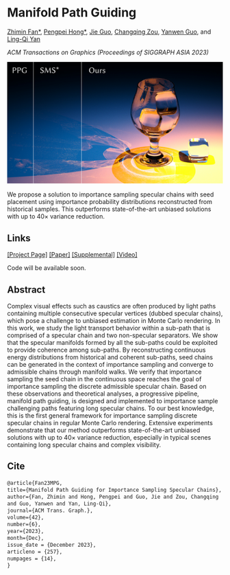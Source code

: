 # Manifold Path Guiding

[Zhimin Fan*](https://zhiminfan.work), [Pengpei Hong*](https://www.pommpy.com), [Jie Guo](http://www.njumeta.com/), [Changqing Zou](https://person.zju.edu.cn/changqingzou), [Yanwen Guo](https://cs.nju.edu.cn/ywguo/index.htm), and [Ling-Qi Yan](https://sites.cs.ucsb.edu/~lingqi/)

_ACM Transactions on Graphics (Proceedings of SIGGRAPH ASIA 2023)_

![ManifoldPG_teaser_720p](img/ManifoldPG_teaser_720p.jpg)

We propose a solution to importance sampling specular chains with seed placement using importance probability distributions reconstructed from historical samples. 
This outperforms state-of-the-art unbiased solutions with up to 40× variance reduction.

## Links

[[Project Page]](https://zhiminfan.work/manifoldPG.html)
[[Paper]](https://zhiminfan.work/paper/ManifoldPG_Sept28.pdf)
[[Supplemental]](https://sites.cs.ucsb.edu/~lingqi/publications/supplementary_siga23mpg.zip)
[[Video]](https://sites.cs.ucsb.edu/~lingqi/publications/video_siga23mpg.mp4)

Code will be available soon.

## Abstract

Complex visual effects such as caustics are often produced by light paths containing multiple consecutive specular vertices (dubbed specular chains), which pose a challenge to unbiased estimation in Monte Carlo rendering. In this work, we study the light transport behavior within a sub-path that is comprised of a specular chain and two non-specular separators. We show that the specular manifolds formed by all the sub-paths could be exploited to provide coherence among sub-paths. By reconstructing continuous energy distributions from historical and coherent sub-paths, seed chains can be generated in the context of importance sampling and converge to admissible chains through manifold walks. We verify that importance sampling the seed chain in the continuous space reaches the goal of importance sampling the discrete admissible specular chain. Based on these observations and theoretical analyses, a progressive pipeline, manifold path guiding, is designed and implemented to importance sample challenging paths featuring long specular chains. To our best knowledge, this is the first general framework for importance sampling discrete specular chains in regular Monte Carlo rendering. Extensive experiments demonstrate that our method outperforms state-of-the-art unbiased solutions with up to 40× variance reduction, especially in typical scenes containing long specular chains and complex visibility.

## Cite

```
@article{Fan23MPG,
title={Manifold Path Guiding for Importance Sampling Specular Chains},
author={Fan, Zhimin and Hong, Pengpei and Guo, Jie and Zou, Changqing and Guo, Yanwen and Yan, Ling-Qi},
journal={ACM Trans. Graph.},
volume={42},
number={6},
year={2023},
month={Dec},
issue_date = {December 2023},
articleno = {257},
numpages = {14},
}
```
